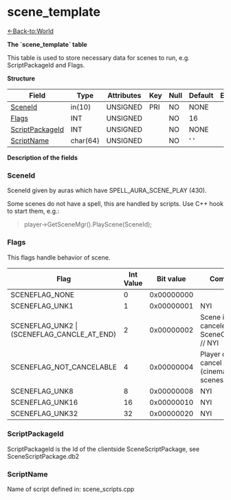 # scene\_template

[<-Back-to:World](database-world.md)

**The \`scene\_template\` table**

This table is used to store necessary data for scenes to run, e.g. ScriptPackageId and Flags.

**Structure**

| Field                | Type     | Attributes | Key | Null | Default | Extra | Comment |
|----------------------|----------|------------|-----|------|---------|-------|---------|
| [SceneId][1]         | in(10)   | UNSIGNED   | PRI | NO   | NONE    |       |         |
| [Flags][2]           | INT  | UNSIGNED   |     | NO   | 16      |       |         |
| [ScriptPackageId][3] | INT  | UNSIGNED   |     | NO   | NONE    |       |         |
| [ScriptName][4]      | char(64) | UNSIGNED   |     | NO   | ' '     |       |         |

[1]: #sceneid
[2]: #flags
[3]: #scriptpackageid
[4]: #scriptname

**Description of the fields**

### SceneId

SceneId given by auras which have SPELL\_AURA\_SCENE\_PLAY (430).

Some scenes do not have a spell, this are handled by scripts.
Use C++ hook to start them, e.g.:

> player-&gt;GetSceneMgr().PlayScene(SceneId); 

### Flags

This flags handle behavior of scene.

| Flag                                            | Int Value | Bit value  | Comment                                         |
|-------------------------------------------------|-----------|------------|-------------------------------------------------|
| SCENEFLAG\_NONE                                 | 0         | 0x00000000 |                                                 |
| SCENEFLAG\_UNK1                                 | 1         | 0x00000001 | NYI                                             |
| SCENEFLAG\_UNK2 \| (SCENEFLAG\_CANCLE\_AT\_END) | 2         | 0x00000002 | Scene is being canceled at SceneComplete // NYI |
| SCENEFLAG\_NOT\_CANCELABLE                      | 4         | 0x00000004 | Player can't cancel scene (cinematic scenes)    |
| SCENEFLAG\_UNK8                                 | 8         | 0x00000008 | NYI                                             |
| SCENEFLAG\_UNK16                                | 16        | 0x00000010 | NYI                                             |
| SCENEFLAG\_UNK32                                | 32        | 0x00000020 | NYI                                             |

### ScriptPackageId

ScriptPackageId is the Id of the clientside SceneScriptPackage, see SceneScriptPackage.db2

### ScriptName

Name of script defined in: scene\_scripts.cpp
